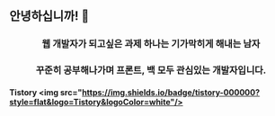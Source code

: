 ## 안녕하십니까! 👋 
 
### <center> 웹 개발자가 되고싶은 과제 하나는 기가막히게 해내는 남자 </center>
### <center> 꾸준히 공부해나가며 프론트, 백 모두 관심있는 개발자입니다. </center>

#### Tistory <img src="https://img.shields.io/badge/tistory-000000?style=flat&logo=Tistory&logoColor=white"/>


<!--
**wlsgur11/wlsgur11** is a ✨ _special_ ✨ repository because its `README.md` (this file) appears on your GitHub profile.

Here are some ideas to get you started:

- 🔭 I’m currently working on ...
- 🌱 I’m currently learning ...
- 👯 I’m looking to collaborate on ...
- 🤔 I’m looking for help with ...
- 💬 Ask me about ...
- 📫 How to reach me: ...
- 😄 Pronouns: ...
- ⚡ Fun fact: ...
-->

